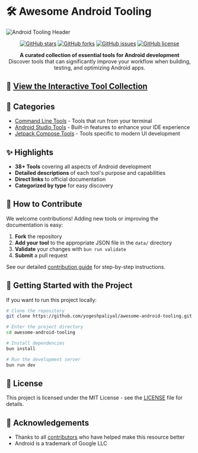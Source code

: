 # 🛠️ Awesome Android Tooling

![Android Tooling Header](https://github.com/user-attachments/assets/94043874-cea7-49a9-a284-28d8cfa054eb)

<p align="center">
  <a href="https://github.com/yogeshpaliyal/awesome-android-tooling/stargazers"><img alt="GitHub stars" src="https://img.shields.io/github/stars/yogeshpaliyal/awesome-android-tooling?style=for-the-badge"></a>
  <a href="https://github.com/yogeshpaliyal/awesome-android-tooling/network"><img alt="GitHub forks" src="https://img.shields.io/github/forks/yogeshpaliyal/awesome-android-tooling?style=for-the-badge"></a>
  <a href="https://github.com/yogeshpaliyal/awesome-android-tooling/issues"><img alt="GitHub issues" src="https://img.shields.io/github/issues/yogeshpaliyal/awesome-android-tooling?style=for-the-badge"></a>
  <a href="https://github.com/yogeshpaliyal/awesome-android-tooling/blob/main/LICENSE"><img alt="GitHub license" src="https://img.shields.io/github/license/yogeshpaliyal/awesome-android-tooling?style=for-the-badge"></a>
</p>

<p align="center">
  <b>A curated collection of essential tools for Android development</b><br>
  Discover tools that can significantly improve your workflow when building, testing, and optimizing Android apps.
</p>

## 🌟 [View the Interactive Tool Collection](https://yogeshpaliyal.github.io/awesome-android-tooling/)

## 📑 Categories


- [Command Line Tools](https://github.yogeshpaliyal.com/awesome-android-tooling/?tag=command-line) - Tools that run from your terminal
- [Android Studio Tools](https://github.yogeshpaliyal.com/awesome-android-tooling/?tag=android-studio) - Built-in features to enhance your IDE experience
- [Jetpack Compose Tools](https://github.yogeshpaliyal.com/awesome-android-tooling/?tag=jetpack-compose) - Tools specific to modern UI development

## ✨ Highlights

- **38+ Tools** covering all aspects of Android development
- **Detailed descriptions** of each tool's purpose and capabilities
- **Direct links** to official documentation
- **Categorized by type** for easy discovery


## 🤝 How to Contribute

We welcome contributions! Adding new tools or improving the documentation is easy:

1. **Fork** the repository
2. **Add your tool** to the appropriate JSON file in the `data/` directory
3. **Validate** your changes with `bun run validate`
4. **Submit** a pull request

See our detailed [contribution guide](CONTRIBUTING.md) for step-by-step instructions.

## 🚀 Getting Started with the Project

If you want to run this project locally:

```bash
# Clone the repository
git clone https://github.com/yogeshpaliyal/awesome-android-tooling.git

# Enter the project directory
cd awesome-android-tooling

# Install dependencies
bun install

# Run the development server
bun run dev
```

## 📄 License

This project is licensed under the MIT License - see the [LICENSE](LICENSE) file for details.

## 🙏 Acknowledgements

- Thanks to all [contributors](https://github.com/yogeshpaliyal/awesome-android-tooling/graphs/contributors) who have helped make this resource better
- Android is a trademark of Google LLC

